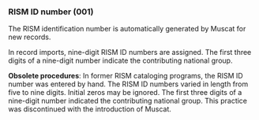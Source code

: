 ### RISM ID number (001)

The RISM identification number is automatically generated by Muscat for new records.

In record imports, nine-digit RISM ID numbers are assigned. The first three digits of a nine-digit number indicate the contributing national group.

**Obsolete procedures**: In former RISM cataloging programs, the RISM ID number was entered by hand. The RISM ID numbers varied in length from five to nine digits. Initial zeros may be ignored. The first three digits of a nine-digit number indicated the contributing national group. This practice was discontinued with the introduction of Muscat.  
